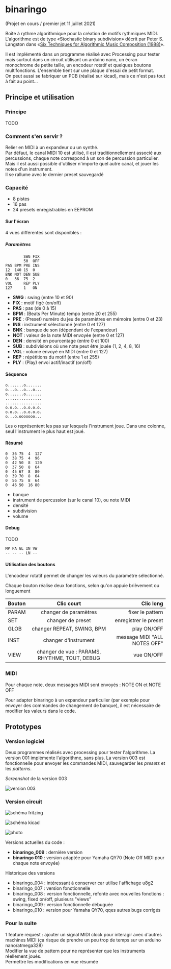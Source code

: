 # binaringo

(Projet en cours / premier jet 11 juillet 2021)

Boîte à rythme algorithmique pour la création de motifs rythmiques MIDI. L'algorithme est de type «Stochastic binary subdivision» décrit par Peter S. Langston dans «[Six Techniques for Algorithmic Music Composition (1988)](http://peterlangston.com/Papers/amc.pdf)».

Il est implémenté dans un programme réalisé avec Processing pour tester mais surtout dans un circuit utilisant un arduino nano, un écran monochrome de petite taille, un encodeur rotatif et quelques boutons multifonctions. L'ensemble tient sur une plaque d'essai de petit format.  
On peut aussi se fabriquer un PCB (réalisé sur kicad), mais ce n'est pas tout à fait au point...

## Principe et utilisation

### Principe

TODO

### Comment s'en servir ?

Relier en MIDI à un expandeur ou un synthé.  
Par défaut, le canal MIDI 10 est utilisé, il est traditionnellement associé aux percussions, chaque note correspond à un son de percussion particulier. Mais il est aussi possible d'utiliser n'importe quel autre canal, et jouer les notes d'un instrument.  
Il se rallume avec le dernier preset sauvegardé

### Capacité

* 8 pistes
* 16 pas
* 24 presets enregistrables en EEPROM

#### Sur l'écran

4 vues différentes sont disponibles :

##### Paramètres
```
        SWG FIX
        50  OFF
PAS BPM PRE INS
12  140 15  0
BNK NOT DEN SUB
0   36  75  2
VOL     REP PLY
127     1   ON
```
* **SWG** : swing (entre 10 et 90)
* **FIX** : motif figé (on/off)
* **PAS** : pas (de 0 à 15)
* **BPM** : (Beats Per Minute) tempo (entre 20 et 255)
* **PRE** : (Preset) numéro du jeu de paramètres en mémoire (entre 0 et 23)
* **INS** : instrument sélectionné (entre 0 et 127)
* **BNK** : banque de son (dépendant de l'expandeur)
* **NOT** : valeur de la note MIDI envoyée (entre 0 et 127)
* **DEN** : densité en pourcentage (entre 0 et 100)
* **SUB** : subdivisions où une note peut être jouée (1, 2, 4, 8, 16)
* **VOL** : volume envoyé en MIDI (entre 0 et 127)
* **REP** : répétitions du motif (entre 1 et 255)
* **PLY** : (Play) envoi actif/inactif (on/off)

#### Séquence
```
o.......o.......
o...o...o...o...
o.......o.......
................
................
o.o.o...o.o.o.o.
o.o.o...o.o.o.o.
o...o.ooooooo...
```
Les o représentent les pas sur lesquels l'instrument joue. Dans une colonne, seul l'instrument le plus haut est joué.
#### Résumé
```
0  36 75  4  127
0  38 75  4  96
0  42 50  8  120
0  37 50  8  64
0  45 67  8  80
0  39 70  8  64
0  56 75  8  64
0  46 50  16 80
```
* banque
* instrument de percussion (sur le canal 10), ou note MIDI
* densité
* subdivision
* volume

#### Debug
TODO
```
MP PA GL IN VW
-- -- -- LN --
```

#### Utilisation des boutons

L'encodeur rotatif permet de changer les valeurs du paramètre sélectionné.

Chaque bouton réalise deux fonctions, selon qu'on appuie brièvement ou longuement

| Bouton        | Clic court                                      | Clic long                       |
| ------------- |:-----------------------------------------------:| -------------------------------:|
| PARAM         | changer de paramètres                           | fixer le pattern                |
| SET           | changer de preset                               | enregistrer le preset           |
| GLOB          | changer REPEAT, SWING, BPM                      | play ON/OFF                     |
| INST          | changer d'instrument                            | message MIDI "ALL NOTES OFF"    |
| VIEW          | changer de vue : PARAMS, RHYTHME, TOUT, DEBUG   | vue ON/OFF                      |

### MIDI

Pour chaque note, deux messages MIDI sont envoyés : NOTE ON et NOTE OFF

Pour adapter binaringo à un expandeur particulier (par exemple pour envoyer des commandes de changement de banque), il est nécessaire de modifier les valeurs dans le code.


## Prototypes

### Version logiciel

Deux programmes réalisés avec processing pour tester l'algorithme. La version 001 implémente l'algorithme, sans plus. La version 003 est fonctionnelle pour envoyer les commandes MIDI, sauvegarder les *presets* et les *patterns*.

*Screenshot* de la version 003

![version 003](./assets/sk20170605_stochastic_binary_subdivision_003.png)

### Version circuit

![schéma fritzing](./assets/schema_fritzing_binaringo_003.png)

![schéma kicad](./assets/binaringo_schema_kicad.png)

![photo](./assets/binaringo_002_photo_br.jpg)

Versions actuelles du code :
* **binaringo_009** : dernière version
* **binaringo 010** : version adaptée pour Yamaha QY70 (Note Off MIDI pour chaque note envoyée)

Historique des versions
* binaringo_004 : intéressant à conserver car utilise l'affichage u8g2
* binaringo_007 : version fonctionnelle
* binaringo_008 : version fonctionnelle, refonte avec nouvelles fonctions : swing, fixed on/off, plusieurs "views"
* binaringo_009 : version fonctionnelle débuguée
* binaringo_010 : version pour Yamaha QY70, qqes autres bugs corrigés

### Pour la suite
1 feature request : ajouter un signal MIDI clock pour interagir avec d'autres machines MIDI (ça risque de prendre un peu trop de temps sur un arduino nano/atmega328)  
Modifier la vue de pattern pour ne représenter que les instruments réellement joués.  
Permettre les modifications en vue résumée

